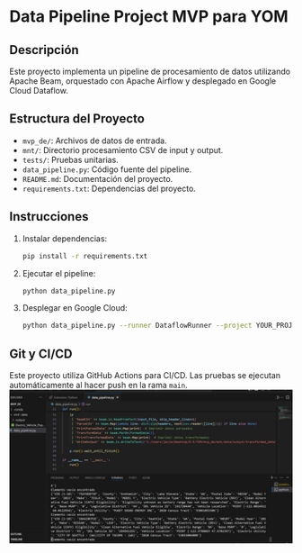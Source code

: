 # Data Pipeline Project MVP para YOM

## Descripción

Este proyecto implementa un pipeline de procesamiento de datos utilizando Apache Beam, orquestado con Apache Airflow y desplegado en Google Cloud Dataflow.

## Estructura del Proyecto

- `mvp_de/`: Archivos de datos de entrada.
- `mnt/`: Directorio procesamiento CSV de input y output.
- `tests/`: Pruebas unitarias.
- `data_pipeline.py`: Código fuente del pipeline.
- `README.md`: Documentación del proyecto.
- `requirements.txt`: Dependencias del proyecto.

## Instrucciones

1. Instalar dependencias:
    ```sh
    pip install -r requirements.txt
    ```
2. Ejecutar el pipeline:
    ```sh
    python data_pipeline.py
    ```
3. Desplegar en Google Cloud:
    ```sh
    python data_pipeline.py --runner DataflowRunner --project YOUR_PROJECT --temp_location gs://YOUR_BUCKET/temp
    ```

## Git y CI/CD

Este proyecto utiliza GitHub Actions para CI/CD. Las pruebas se ejecutan automáticamente al hacer push en la rama `main`.
![Ejemplo de Ejecución](ejemplo_ejecucion.jpg)
